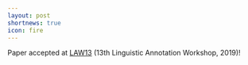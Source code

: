 ```yaml
---
layout: post
shortnews: true
icon: fire
---
```

Paper accepted at [LAW13][link] (13th Linguistic Annotation Workshop, 2019)!

[link]: https://sigann.github.io/LAW-XIII-2019/

